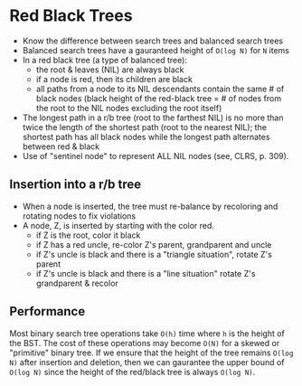 # Red Black Trees

- Know the difference between search trees and balanced search trees
- Balanced search trees have a gauranteed height of `O(log N)` for `N` items
- In a red black tree (a type of balanced tree):
  - the root & leaves (NIL) are always black
  - if a node is red, then its children are black
  - all paths from a node to its NIL descendants contain the same # of black nodes (black height of the red-black tree = # of nodes from the root to the NIL nodes excluding the root itself)
- The longest path in a r/b tree (root to the farthest NIL) is no more than twice the length of the shortest path (root to the nearest NIL); the shortest path has all black nodes while the longest path alternates between red & black
- Use of "sentinel node" to represent ALL NIL nodes (see, CLRS, p. 309).

## Insertion into a r/b tree

- When a node is inserted, the tree must re-balance by recoloring and rotating nodes to fix violations
- A node, Z, is inserted by starting with the color red.
  - if Z is the root, color it black
  - if Z has a red uncle, re-color Z's parent, grandparent and uncle
  - if Z's uncle is black and there is a "triangle situation", rotate Z's parent
  - if Z's uncle is black and there is a "line situation" rotate Z's grandparent & recolor

## Performance
Most binary search tree operations take `O(h)` time where `h` is the height of the BST.
The cost of these operations may become `O(N)` for a skewed or "primitive" binary tree.
If we ensure that the height of the tree remains `O(log N)` after insertion and deletion, 
then we can gaurantee the upper bound of `O(log N)` since the height of the red/black
tree is always `O(log N)`.
